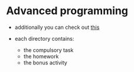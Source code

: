 # Advanced programming

- additionally you can check out [this](./lab1/bonus%20result.txt)

- each directory contains:
    - the compulsory task
    - the homework
    - the bonus activity
